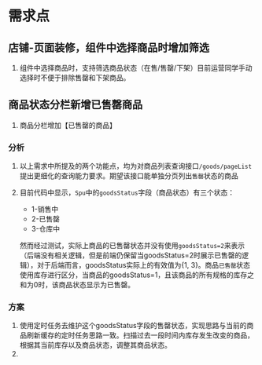 # 需求点

## 店铺-页面装修，组件中选择商品时增加筛选

1. 组件中选择商品时，支持筛选商品状态（在售/售罄/下架）目前运营同学手动选择时不便于排除售罄和下架商品。  

## 商品状态分栏新增已售罄商品

1. 商品分栏增加【已售罄的商品】

### 分析

1. 以上需求中所提及的两个功能点，均为对商品列表查询接口`/goods/pageList`提出更细化的查询能力要求。期望该接口能单独分页列出`售罄`状态的商品
2. 目前代码中显示，`Spu`中的`goodsStatus`字段（商品状态）有三个状态：
   - 1-销售中
   - 2-已售罄
   - 3-仓库中  

    然而经过测试，实际上商品的已售罄状态并没有使用`goodsStatus=2`来表示（后端没有相关逻辑，但是前端仍保留当goodsStatus=2时展示已售罄的逻辑），对于后端而言，goodsStatus实际上的有效值为{1, 3}。商品`已售罄`状态使用库存进行区分，当商品的goodsStatus=1，且该商品的所有规格的库存之和为0时，该商品状态显示为已售罄。

### 方案
1. 使用定时任务去维护这个goodsStatus字段的售罄状态，实现思路与当前的商品刷新缓存的定时任务思路一致。扫描过去一段时间内库存发生改变的商品，根据其当前库存以及商品状态，调整其商品状态。
2. 
